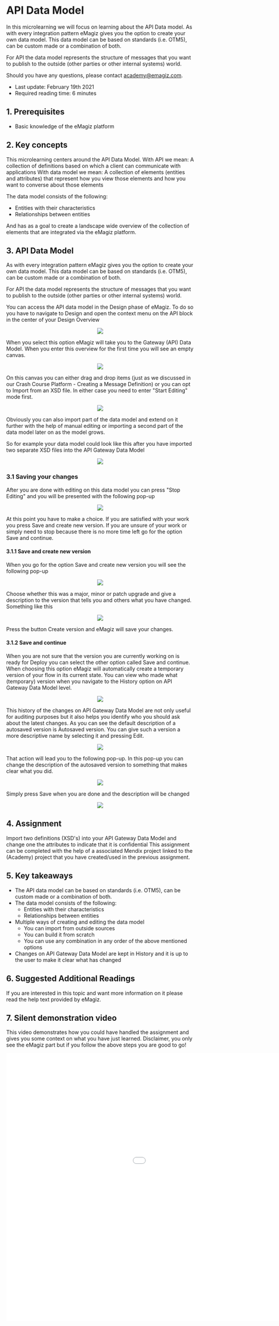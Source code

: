 # API Data Model

In this microlearning we will focus on learning about the API Data model.
As with every integration pattern eMagiz gives you the option to create your own data model. 
This data model can be based on standards (i.e. OTM5), can be custom made or a combination of both. 

For API the data model represents the structure of messages that you want to publish to the outside (other parties or other internal systems) world. 

Should you have any questions, please contact academy@emagiz.com.

- Last update: February 19th 2021
- Required reading time: 6 minutes

## 1. Prerequisites
- Basic knowledge of the eMagiz platform

## 2. Key concepts
This microlearning centers around the API Data Model.
With API we mean: A collection of definitions based on which a client can communicate with applications
With data model we mean: A collection of elements (entities and attributes) that represent how you view those elements and how you want to converse about those elements

The data model consists of the following:
- Entities with their characteristics
- Relationships between entities

And has as a goal to create a landscape wide overview of the collection of elements that are integrated via the eMagiz platform.

## 3. API Data Model

As with every integration pattern eMagiz gives you the option to create your own data model. 
This data model can be based on standards (i.e. OTM5), can be custom made or a combination of both. 

For API the data model represents the structure of messages that you want to publish to the outside (other parties or other internal systems) world.

You can access the API data model in the Design phase of eMagiz. To do so you have to navigate to Design and open the context menu on the API block in the center of your Design Overview

<p align="center"><img src="../../img/microlearning/ml-api-data-model--access-data-model-in-design.png"></p>

When you select this option eMagiz will take you to the Gateway (API) Data Model. 
When you enter this overview for the first time you will see an empty canvas. 

<p align="center"><img src="../../img/microlearning/ml-api-data-model--data-model-in-design-empty.png"></p>

On this canvas you can either drag and drop items (just as we discussed in our Crash Course Platform - Creating a Message Definition)
or you can opt to Import from an XSD file. In either case you need to enter "Start Editing" mode first.

<p align="center"><img src="../../img/microlearning/ml-api-data-model--import-data-model-in-design.png"></p>

Obviously you can also import part of the data model and extend on it further with the help of manual editing or importing a second part of the data model later on as the model grows.

So for example your data model could look like this after you have imported two separate XSD files into the API Gateway Data Model

<p align="center"><img src="../../img/microlearning/ml-api-data-model--import-data-model-in-design-filled-in.png"></p>

### 3.1 Saving your changes

After you are done with editing on this data model you can press "Stop Editing" and you will be presented with the following pop-up

<p align="center"><img src="../../img/microlearning/ml-api-data-model--create-new-version-pop-up.png"></p>

At this point you have to make a choice. If you are satisfied with your work you press Save and create new version. 
If you are unsure of your work or simply need to stop because there is no more time left go for the option Save and continue.

#### 3.1.1 Save and create new version

When you go for the option Save and create new version you will see the following pop-up

<p align="center"><img src="../../img/microlearning/ml-api-data-model--save-and-create-new-version-pop-up.png"></p>

Choose whether this was a major, minor or patch upgrade and give a description to the version that tells you and others what you have changed. Something like this

<p align="center"><img src="../../img/microlearning/ml-api-data-model--save-and-create-new-version-pop-up-filled-in.png"></p>

Press the button Create version and eMagiz will save your changes.

#### 3.1.2 Save and continue
When you are not sure that the version you are currently working on is ready for Deploy you can select the other option called Save and continue. 
When choosing this option eMagiz will automatically create a temporary version of your flow in its current state. 
You can view who made what (temporary) version when you navigate to the History option on API Gateway Data Model level.

<p align="center"><img src="../../img/microlearning/ml-api-data-model--history-of-data-model.png"></p>

This history of the changes on API Gateway Data Model are not only useful for auditing purposes but it also helps you identify who you should ask about the latest changes.
As you can see the default description of a autosaved version is Autosaved version. You can give such a version a more descriptive name by selecting it and pressing Edit.

<p align="center"><img src="../../img/microlearning/ml-api-data-model--edit-description-auto-saved-version.png"></p>

That action will lead you to the following pop-up. In this pop-up you can change the description of the autosaved version to something that makes clear what you did.

<p align="center"><img src="../../img/microlearning/ml-api-data-model--edit-description-auto-saved-version-pop-up.png"></p>

Simply press Save when you are done and the description will be changed

<p align="center"><img src="../../img/microlearning/ml-api-data-model--edit-description-auto-saved-version-result.png"></p>

## 4. Assignment

Import two definitions (XSD's) into your API Gateway Data Model and change one the attributes to indicate that it is confidential
This assignment can be completed with the help of a associated Mendix project linked to the (Academy) project that you have created/used in the previous assignment.

## 5. Key takeaways

- The API data model can be based on standards (i.e. OTM5), can be custom made or a combination of both. 
- The data model consists of the following:
	- Entities with their characteristics
	- Relationships between entities
- Multiple ways of creating and editing the data model
	- You can import from outside sources
	- You can build it from scratch
	- You can use any combination in any order of the above mentioned options
- Changes on API Gateway Data Model are kept in History and it is up to the user to make it clear what has changed

## 6. Suggested Additional Readings

If you are interested in this topic and want more information on it please read the help text provided by eMagiz.

## 7. Silent demonstration video

This video demonstrates how you could have handled the assignment and gives you some context on what you have just learned. Disclaimer, you only see the eMagiz part but if you follow the above steps you are good to go!

<iframe width="1280" height="720" src="../../vid/microlearning/microlearning-api-data-model.mp4" frameborder="0" allow="accelerometer; autoplay; clipboard-write; encrypted-media; gyroscope; picture-in-picture" allowfullscreen></iframe>